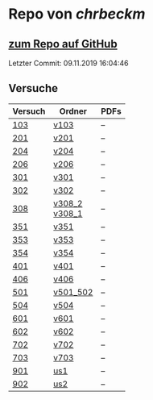 # Repo von *chrbeckm*

## [zum Repo auf GitHub](https://github.com/chrbeckm/anfaenger-praktikum)

Letzter Commit: 09.11.2019 16:04:46

## Versuche

|       Versuch       |                                                                           Ordner                                                                            |PDFs|
|---------------------|-------------------------------------------------------------------------------------------------------------------------------------------------------------|----|
|[103](../versuch/103)|[v103](https://github.com/chrbeckm/anfaenger-praktikum/tree/master/v103)                                                                                     |–   |
|[201](../versuch/201)|[v201](https://github.com/chrbeckm/anfaenger-praktikum/tree/master/v201)                                                                                     |–   |
|[204](../versuch/204)|[v204](https://github.com/chrbeckm/anfaenger-praktikum/tree/master/v204)                                                                                     |–   |
|[206](../versuch/206)|[v206](https://github.com/chrbeckm/anfaenger-praktikum/tree/master/v206)                                                                                     |–   |
|[301](../versuch/301)|[v301](https://github.com/chrbeckm/anfaenger-praktikum/tree/master/v301)                                                                                     |–   |
|[302](../versuch/302)|[v302](https://github.com/chrbeckm/anfaenger-praktikum/tree/master/v302)                                                                                     |–   |
|[308](../versuch/308)|[v308_2](https://github.com/chrbeckm/anfaenger-praktikum/tree/master/v308_2)<br/>[v308_1](https://github.com/chrbeckm/anfaenger-praktikum/tree/master/v308_1)|–   |
|[351](../versuch/351)|[v351](https://github.com/chrbeckm/anfaenger-praktikum/tree/master/v351)                                                                                     |–   |
|[353](../versuch/353)|[v353](https://github.com/chrbeckm/anfaenger-praktikum/tree/master/v353)                                                                                     |–   |
|[354](../versuch/354)|[v354](https://github.com/chrbeckm/anfaenger-praktikum/tree/master/v354)                                                                                     |–   |
|[401](../versuch/401)|[v401](https://github.com/chrbeckm/anfaenger-praktikum/tree/master/v401)                                                                                     |–   |
|[406](../versuch/406)|[v406](https://github.com/chrbeckm/anfaenger-praktikum/tree/master/v406)                                                                                     |–   |
|[501](../versuch/501)|[v501_502](https://github.com/chrbeckm/anfaenger-praktikum/tree/master/v501_502)                                                                             |–   |
|[504](../versuch/504)|[v504](https://github.com/chrbeckm/anfaenger-praktikum/tree/master/v504)                                                                                     |–   |
|[601](../versuch/601)|[v601](https://github.com/chrbeckm/anfaenger-praktikum/tree/master/v601)                                                                                     |–   |
|[602](../versuch/602)|[v602](https://github.com/chrbeckm/anfaenger-praktikum/tree/master/v602)                                                                                     |–   |
|[702](../versuch/702)|[v702](https://github.com/chrbeckm/anfaenger-praktikum/tree/master/v702)                                                                                     |–   |
|[703](../versuch/703)|[v703](https://github.com/chrbeckm/anfaenger-praktikum/tree/master/v703)                                                                                     |–   |
|[901](../versuch/901)|[us1](https://github.com/chrbeckm/anfaenger-praktikum/tree/master/us1)                                                                                       |–   |
|[902](../versuch/902)|[us2](https://github.com/chrbeckm/anfaenger-praktikum/tree/master/us2)                                                                                       |–   |
